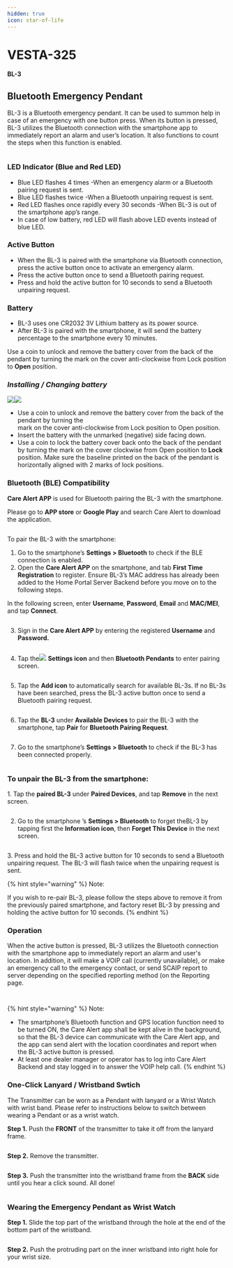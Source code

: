 ```yaml
---
hidden: true
icon: star-of-life
---
```


# VESTA-325

**BL-3**

## **Bluetooth Emergency Pendant**

BL-3 is a Bluetooth emergency pendant. It can be used to summon help in case of an emergency with one button press. When its button is pressed, BL-3 utilizes the Bluetooth connection with the smartphone app to immediately report an alarm and user’s location. It also functions to count the steps when this function is enabled.

<figure><img src=".gitbook/assets/image (289).png" alt=""><figcaption></figcaption></figure>

### LED Indicator (Blue and Red LED)

* Blue LED flashes 4 times -When an emergency alarm or a Bluetooth pairing request is sent.
* Blue LED flashes twice -When a Bluetooth unpairing request is sent.
* Red LED flashes once rapidly every 30 seconds -When BL-3 is out of the smartphone app’s range.
* In case of low battery, red LED will flash above LED events instead of blue LED.

### Active Button

* When the BL-3 is paired with the smartphone via Bluetooth connection, press the active button once to activate an emergency alarm.
* Press the active button once to send a Bluetooth pairing request.
* Press and hold the active button for 10 seconds to send a Bluetooth unpairing request.

### Battery

* BL-3 uses one CR2032 3V Lithium battery as its power source.
* After BL-3 is paired with the smartphone, it will send the battery percentage to the smartphone every 10 minutes.

Use a coin to unlock and remove the battery cover from the back of the pendant by turning the mark on the cover anti-clockwise from Lock position to **Open** position.

### _**Installing / Changing battery**_

![](<.gitbook/assets/11 (72).png>)![](<.gitbook/assets/12 (73).png>)

* Use a coin to unlock and remove the battery cover from the back of the pendant by turning the  \
  mark on the cover anti-clockwise from Lock position to Open position.
* Insert the battery with the unmarked (negative) side facing down.
* Use a coin to lock the battery cover back onto the back of the pendant by turning the mark on the cover clockwise from Open position to **Lock** position. Make sure the baseline printed on the back of the pendant is horizontally aligned with 2 marks of lock positions.

### Bluetooth (BLE) Compatibility

**Care Alert APP** is used for Bluetooth pairing the BL-3 with the smartphone.

Please go to **APP store** or **Google Play** and search Care Alert to download the application.

&#x20;

<figure><img src=".gitbook/assets/15 (58).png" alt=""><figcaption></figcaption></figure>

To pair the BL-3 with the smartphone:

1. Go to the smartphone’s **Settings > Bluetooth** to check if the BLE connection is enabled.
2. Open the **Care Alert APP** on the smartphone, and tab **First Time Registration** to register. Ensure BL-3’s MAC address has already been added to the Home Portal Server Backend before you move on to the following steps.

In the following screen, enter **Username**, **Password**, **Email** and **MAC/MEI**, and tap **Connect**.

<figure><img src=".gitbook/assets/image (290).png" alt=""><figcaption></figcaption></figure>

3. Sign in the **Care Alert APP** by entering the registered **Username** and **Password.**

<figure><img src=".gitbook/assets/image (291).png" alt=""><figcaption></figcaption></figure>

4. Tap the![](<.gitbook/assets/19 (15).jpeg>) **Settings icon** and then **Bluetooth Pendants** to enter pairing screen.

<figure><img src=".gitbook/assets/image (292).png" alt=""><figcaption></figcaption></figure>

5. Tap the **Add icon** to automatically search for available BL-3s. If no BL-3s have been searched, press the BL-3 active button once to send a Bluetooth pairing request.

<figure><img src=".gitbook/assets/image (293).png" alt=""><figcaption></figcaption></figure>

6. Tap the **BL-3** under **Available Devices** to pair the BL-3 with the smartphone, tap **Pair** for **Bluetooth Pairing Request**.

<figure><img src=".gitbook/assets/image (294).png" alt=""><figcaption></figcaption></figure>

7. Go to the smartphone’s **Settings > Bluetooth** to check if the BL-3 has been connected properly.

<figure><img src=".gitbook/assets/image (295).png" alt=""><figcaption></figcaption></figure>

### To unpair the BL-3 from the smartphone:

1\. Tap the **paired BL-3** under **Paired Devices**, and tap **Remove** in the next screen.

<figure><img src=".gitbook/assets/image (296).png" alt=""><figcaption></figcaption></figure>

2. Go to the smartphone ’s **Settings > Bluetooth** to forget theBL-3 by tapping first the **Information icon**, then **Forget This Device** in the next screen.

<figure><img src=".gitbook/assets/image (297).png" alt=""><figcaption></figcaption></figure>

3\. Press and hold the BL-3 active button for 10 seconds to send a Bluetooth unpairing request. The BL-3 will flash twice when the unpairing request is sent.

{% hint style="warning" %}
Note:

If you wish to re-pair BL-3, please follow the steps above to remove it from the previously paired smartphone, and factory reset BL-3 by pressing and holding the active button for 10 seconds.
{% endhint %}

### Operation

When the active button is pressed, BL-3 utilizes the Bluetooth connection with the smartphone app to immediately report an alarm and user's location. In addition, it will make a VOIP call (currently unavailable), or make an emergency call to the emergency contact, or send SCAIP report to server depending on the specified reporting method (on the Reporting page.

<figure><img src=".gitbook/assets/image (298).png" alt=""><figcaption></figcaption></figure>

<figure><img src=".gitbook/assets/image (299).png" alt=""><figcaption></figcaption></figure>

{% hint style="warning" %}
Note:

* The smartphone’s Bluetooth function and GPS location function need to be turned ON, the Care Alert app shall be kept alive in the background, so that the BL-3 device can communicate with the Care Alert app, and the app can send alert with the location coordinates and report when the BL-3 active button is pressed.
* At least one dealer manager or operator has to log into Care Alert Backend and stay logged in to answer the VOIP help call.
{% endhint %}

### One-Click Lanyard / Wristband Swtich

The Transmitter can be worn as a Pendant with lanyard or a Wrist Watch with wrist band. Please refer to instructions below to switch between wearing a Pendant or as a wrist watch.

**Step 1.** Push the **FRONT** of the transmitter to take it off from the lanyard frame.

<figure><img src=".gitbook/assets/image (300).png" alt=""><figcaption></figcaption></figure>

**Step 2.** Remove the transmitter.

<figure><img src=".gitbook/assets/image (301).png" alt=""><figcaption></figcaption></figure>

**Step 3.** Push the transmitter into the wristband frame from the **BACK** side until you hear a click sound. All done!

<figure><img src=".gitbook/assets/image (302).png" alt=""><figcaption></figcaption></figure>

### Wearing the Emergency Pendant as Wrist Watch

**Step 1.** Slide the top part of the wristband through the hole at the end of the bottom part of the wristband.

<figure><img src=".gitbook/assets/image (303).png" alt=""><figcaption></figcaption></figure>

**Step 2.** Push the protruding part on the inner wristband into right hole for your wrist size.

<figure><img src=".gitbook/assets/image (304).png" alt=""><figcaption></figcaption></figure>
